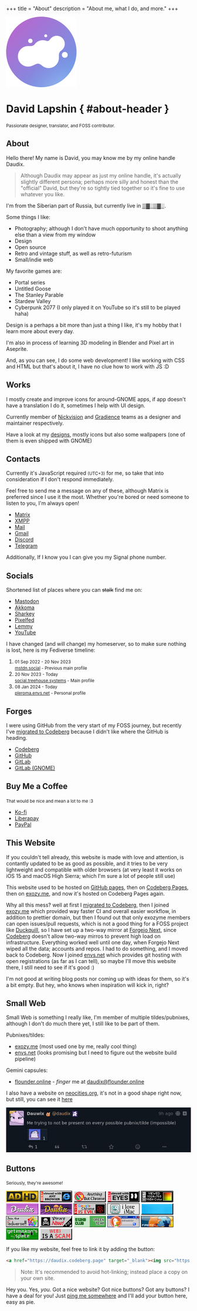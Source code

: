 +++
title = "About"
description = "About me, what I do, and more."
+++

<div id="about-splash">
<img id="about-avatar" class="transparent drop-shadow" src="logo.svg" alt="My logo" />

# David Lapshin { #about-header }

<small>Passionate designer, translator, and FOSS contributor.</small>
</div>

## About

Hello there! My name is David, you may know me by my online handle Daudix.

> Although Daudix may appear as just my online handle, it's actually slightly different persona; perhaps more silly and honest than the "official" David, but they're so tightly tied together so it's fine to use whatever you like.

I'm from the Siberian part of Russia, but currently live in <abbr title="If you know you know">▒▓░▒▓░</abbr>.

Some things I like:

- Photography; although I don't have much opportunity to shoot anything else than a view from my window
- Design
- Open source
- Retro and vintage stuff, as well as retro-futurism
- Small/indie web

My favorite games are:

- Portal series
- Untitled Goose
- The Stanley Parable
- Stardew Valley
- Cyberpunk 2077 (I only played it on YouTube so it's still to be played haha)

Design is a perhaps a bit more than just a thing I like, it's my hobby that I learn more about every day.

I'm also in process of learning 3D modeling in Blender and Pixel art in Aseprite.

And, as you can see, I do some web development! I like working with CSS and HTML but that's about it, I have no clue how to work with JS :D

## Works

I mostly create and improve icons for around-GNOME apps, if app doesn't have a translation I do it, sometimes I help with UI design.

Currently member of [Nickvision](https://nickvision.org) and [Gradience](https://gradienceteam.github.io) teams as a designer and maintainer respectively.

Have a look at my [designs](@/design/index.md), mostly icons but also some wallpapers (one of them is even shipped with GNOME)

## Contacts

Currently it's <time><span id="clock"><noscript>JavaScript required</noscript></span></time> <small>(UTC+3)</small> for me, so take that into consideration if I don't respond immediately.

Feel free to send me a message on any of these, although Matrix is preferred since I use it the most. Whether you're bored or need someone to listen to you, I'm always open!

- [Matrix](https://matrix.to/#/@daudix:envs.net)
- [XMPP](xmpp:daudix@nixnet.services)
- [Mail](mailto:daudix@envs.net)
- [Gmail](mailto:ddaudix@gmail.com)
- [Discord](https://discord.com/users/650757995378114581)
- [Telegram](https://t.me/Daudix_UFO)

Additionally, If I know you I can give you my Signal phone number.

## Socials

Shortened list of places where you can ~~stalk~~ find me on:

- [Mastodon](https://social.treehouse.systems/@daudix)
- [Akkoma](https://pleroma.envs.net/daudix)
- [Sharkey](https://shonk.phite.ro/@daudix)
- [Pixelfed](https://pixey.org/Daudix)
- [Lemmy](https://toast.ooo/u/Daudix)
- [YouTube](https://www.youtube.com/@daudix_ufo)

I have changed (and will change) my homeserver, so to make sure nothing is lost, here is my Fediverse timeline:

<ol id="timeline">
<li><small>01 Sep 2022 - 20 Nov 2023<br><a href="https://mstdn.social/@Daudix">mstdn.social</a> - Previous main profile</small></li>
<li><small>20 Nov 2023 - Today<br><a href="https://social.treehouse.systems/@daudix">social.treehouse.systems</a> - Main profile</small></li>
<li><small>08 Jan 2024 - Today<br><a href="https://pleroma.envs.net/daudix">pleroma.envs.net</a> - Personal profile</small></li>
</ol>

## Forges

I were using GitHub from the very start of my FOSS journey, but recently I've [migrated to Codeberg](@/blog/migration-from-github-to-codeberg/index.md) because I didn't like where the GitHub is heading.

- [Codeberg](https://codeberg.org/daudix)
- [GitHub](https://github.com/daudix)
- [GitLab](https://gitlab.com/daudix)
- [GitLab (GNOME)](https://gitlab.gnome.org/daudix)

## Buy Me a Coffee

<small>That would be nice and mean a lot to me :3</small>

- [Ko-fi](https://ko-fi.com/daudix)
- [Liberapay](https://liberapay.com/daudix)
- [PayPal](https://paypal.me/Daudix)

## This Website

If you couldn't tell already, this website is made with love and attention, is contantly updated to be as good as possible, and it tries to be very lightweight and compatible with older browsers (at very least it works on iOS 15 and macOS High Sierra; which I'm sure a lot of people still use)

This website used to be hosted on [GitHub pages](https://web.archive.org/web/20220920130408/https://daudix-ufo.github.io/), then on [Codeberg Pages](https://daudix.codeberg.page), then on [exozy.me](https://daudix.exozy.me), and now it's hosted on Codeberg Pages again.

Why all this mess? well at first I [migrated to Codeberg](@/blog/migration-from-github-to-codeberg/index.md), then I joined [exozy.me](https://exozy.me) which provided way faster CI and overall easier workflow, in addition to prettier domain, but then I found out that only exozyme members can open issues/pull requests, which is not a good thing for a FOSS project like [Duckquill](https://daudix.codeberg.page/duckquill), so I have set up a two-way mirror at [Forgejo Next](https://next.forgejo.org), since [Codeberg](https://codeberg.org) doesn't allow two-way mirros to prevent high load on infrastructure. Everything worked well until one day, when Forgejo Next wiped all the data; accounts and repos. I had to do something, and I moved back to Codeberg. Now I joined [envs.net](https://envs.net) which provides git hosting with open registrations (as far as I can tell), so maybe I'll move this website there, I still need to see if it's good :)

I'm not good at writing blog posts nor coming up with ideas for them, so it's a bit empty. But hey, who knows when inspiration will kick in, right?

## Small Web

Small Web is something I really like, I'm member of multiple tildes/pubnixes, although I don't do much there yet, I still like to be part of them.

Pubnixes/tildes:

- [exozy.me](https://exozy.me) (most used one by me, really cool thing)
- [envs.net](https://envs.net) (looks promising but I need to figure out the website build pipeline)

Gemini capsules:

- [flounder.online](https://flounder.online) - *finger* me at daudix@flounder.online

I also have a website on [neocities.org](https://neocities.org), it's not in a good shape right now, but still, you can see it [here](https://daudix.neocities.org)

[![Tilde invasion](tilde-invasion.png)](https://pleroma.envs.net/notice/AeJ5ACKLIOl1bCj2lU)

## Buttons

<small>Seriously, they're awesome!</small>

<div id="buttons-container">

![adhd](88x31/adhd.gif)
![any2](88x31/any2.gif)
![anythingbut](88x31/anythingbut.gif)
![besteyes2](88x31/besteyes2.gif)
![bestviewed16bit](88x31/bestviewed16bit.gif)
![daudix-alt](88x31/daudix-alt.gif)
![daudix](88x31/daudix.gif)
![fuckchrome](88x31/fuckchrome.gif)
![imac](88x31/imac.gif)
![linux_powered](88x31/linux_powered.gif)
![neo-fedi](88x31/neo-fedi.gif)
![yarrr](88x31/yarrr.gif)
[![a proud member of the green team of 512KB club](88x31/green-team.gif)](https://512kb.club)
[![ddg](88x31/ddg.gif)](https://duckduckgo.com)
[![firefox3](88x31/firefox3.gif)](https://www.mozilla.org/en-US/firefox/new/)
[![getimiskon](88x31/getimiskon.png)](https://getimiskon.xyz)
[![notoweb3](88x31/notoweb3.gif)](https://yesterweb.org/no-to-web3/)

</div>

If you like my website, feel free to link it by adding the button:

```html
<a href="https://daudix.codeberg.page" target="_blank"><img src="https://daudix.codeberg.page/about/88x31/daudix.gif"></a>
```

> Note: It's recommended to avoid hot-linking; instead place a copy on your own site.

Hey you. Yes, *you*. Got a nice website? Got nice buttons?  Got any buttons? I have a deal for you! Just [ping me somewhere](@/about/index.md#contacts) and I'll add your button here, easy as pie.

<script type="text/javascript">
  function updateClock() {
    const options = { timeZone: 'Europe/Moscow', hour: '2-digit', minute: '2-digit', hour12: false };
    const now = new Date().toLocaleString('en-US', options);
    const clockElement = document.getElementById('clock');
    clockElement.textContent = now;
  }

  setInterval(updateClock, 1000);
  updateClock();
</script>
